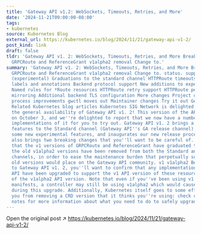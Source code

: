 ```yaml
---
title: 'Gateway API v1.2: WebSockets, Timeouts, Retries, and More'
date: '2024-11-21T09:00:00-08:00'
tags:
- kubernetes
source: Kubernetes Blog
external_url: https://kubernetes.io/blog/2024/11/21/gateway-api-v1-2/
post_kind: link
draft: false
tldr: 'Gateway API v1. 2: WebSockets, Timeouts, Retries, and More Breaking changes
  GRPCRoute and ReferenceGrant v1alpha2 removal Change to.'
summary: 'Gateway API v1. 2: WebSockets, Timeouts, Retries, and More Breaking changes
  GRPCRoute and ReferenceGrant v1alpha2 removal Change to. status. supportedFeatures
  (experimental) Graduations to the standard channel HTTPRoute timeouts Gateway infrastructure
  labels and annotations Backend protocol support New additions to experimental channel
  Named rules for *Route resources HTTPRoute retry support HTTPRoute percentage-based
  mirroring Additional backend TLS configuration More changes Project updates Release
  process improvements gwctl moves out Maintainer changes Try it out Get involved
  Related Kubernetes blog articles Kubernetes SIG Network is delighted to announce
  the general availability of Gateway API v1. 2! This version of the API was released
  on October 3, and we''re delighted to report that we now have a number of conformant
  implementations of it for you to try out. Gateway API v1. 2 brings a number of new
  features to the Standard channel (Gateway API''s GA release channel), introduces
  some new experimental features, and inaugurates our new release process — but it
  also brings two breaking changes that you''ll want to be careful of. v1alpha2 Now
  that the v1 versions of GRPCRoute and ReferenceGrant have graduated to Standard,
  the old v1alpha2 versions have been removed from both the Standard and Experimental
  channels, in order to ease the maintenance burden that perpetually supporting the
  old versions would place on the Gateway API community. v1 v1alpha2 Before upgrading
  to Gateway API v1. 2, you''ll want to confirm that any implementations of Gateway
  API have been upgraded to support the v1 API version of these resources instead
  of the v1alpha2 API version. Note that even if you''ve been using v1 in your YAML
  manifests, a controller may still be using v1alpha2 which would cause it to fail
  during this upgrade. Additionally, Kubernetes itself goes to some effort to stop
  you from removing a CRD version that it thinks you''re using: check out the release
  notes for more information about what you need to do to safely upgrade.'
---
```

Open the original post ↗ https://kubernetes.io/blog/2024/11/21/gateway-api-v1-2/
